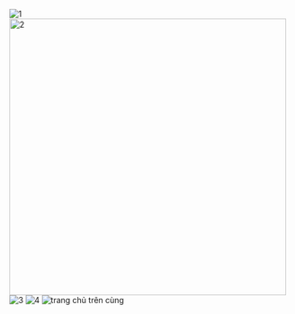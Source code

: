 ![1](https://github.com/user-attachments/assets/9374ac1d-fa8d-431e-bf5b-92fa18949f4f)
<img width="492" alt="2" src="https://github.com/user-attachments/assets/879749a6-eb94-4b30-83b4-cadbfea230e8">
![3](https://github.com/user-attachments/assets/b6294edf-1500-4843-aaf9-bf16357c0b83)
![4](https://github.com/user-attachments/assets/f388281d-4b94-48da-a4b8-5740336b691a)
![trang chủ trên cùng](https://github.com/user-attachments/assets/0560f7a4-45aa-48c4-a816-8433986a466a)
